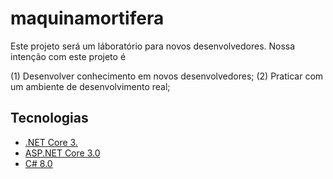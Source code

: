 # maquinamortifera

Este projeto será um láboratório para novos desenvolvedores. Nossa intenção com este projeto é 

(1) Desenvolver conhecimento em novos desenvolvedores;
(2) Praticar com um ambiente de desenvolvimento real;

## Tecnologias

* [.NET Core 3.](https://dotnet.microsoft.com/download)
* [ASP.NET Core 3.0](https://docs.microsoft.com/en-us/aspnet/core)
* [C# 8.0](https://docs.microsoft.com/en-us/dotnet/csharp)


